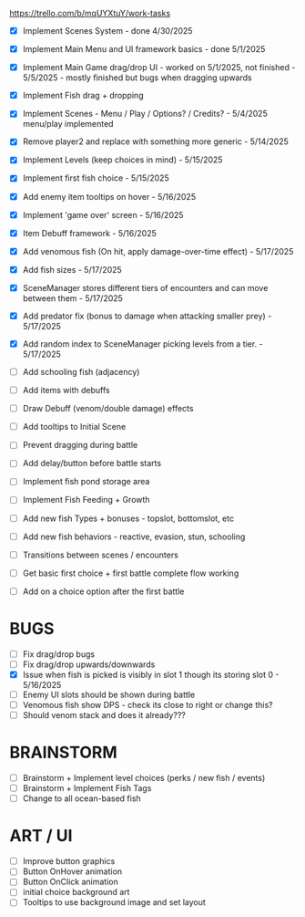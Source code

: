 https://trello.com/b/mqUYXtuY/work-tasks

- [x] Implement Scenes System - done 4/30/2025
- [x] Implement Main Menu and UI framework basics - done 5/1/2025
- [x] Implement Main Game drag/drop UI - worked on 5/1/2025, not finished - 5/5/2025 - mostly finished but bugs when dragging upwards
- [x] Implement Fish drag + dropping
- [x] Implement Scenes - Menu / Play / Options? / Credits? - 5/4/2025 menu/play implemented
- [x] Remove player2 and replace with something more generic - 5/14/2025
- [x] Implement Levels (keep choices in mind) - 5/15/2025
- [x] Implement first fish choice - 5/15/2025
- [x] Add enemy item tooltips on hover - 5/16/2025
- [x] Implement 'game over' screen - 5/16/2025
- [x] Item Debuff framework - 5/16/2025
- [x] Add venomous fish (On hit, apply damage-over-time effect) - 5/17/2025
- [x] Add fish sizes - 5/17/2025
- [x] SceneManager stores different tiers of encounters and can move between them - 5/17/2025
- [x] Add predator fix (bonus to damage when attacking smaller prey) - 5/17/2025
- [x] Add random index to SceneManager picking levels from a tier. - 5/17/2025
- [ ] Add schooling fish (adjacency)

- [ ] Add items with debuffs
- [ ] Draw Debuff (venom/double damage) effects
- [ ] Add tooltips to Initial Scene

- [ ] Prevent dragging during battle
- [ ] Add delay/button before battle starts
- [ ] Implement fish pond storage area
- [ ] Implement Fish Feeding + Growth
- [ ] Add new fish Types + bonuses - topslot, bottomslot, etc
- [ ] Add new fish behaviors - reactive, evasion, stun, schooling
- [ ] Transitions between scenes / encounters
- [ ] Get basic first choice + first battle complete flow working
- [ ] Add on a choice option after the first battle

# BUGS

- [ ] Fix drag/drop bugs
- [ ] Fix drag/drop upwards/downwards
- [x] Issue when fish is picked is visibly in slot 1 though its storing slot 0 - 5/16/2025
- [ ] Enemy UI slots should be shown during battle
- [ ] Venomous fish show DPS - check its close to right or change this?
- [ ] Should venom stack and does it already???

# BRAINSTORM

- [ ] Brainstorm + Implement level choices (perks / new fish / events)
- [ ] Brainstorm + Implement Fish Tags
- [ ] Change to all ocean-based fish

# ART / UI

- [ ] Improve button graphics
- [ ] Button OnHover animation
- [ ] Button OnClick animation
- [ ] initial choice background art
- [ ] Tooltips to use background image and set layout
